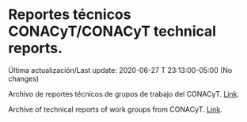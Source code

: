 # Reportes técnicos CONACyT/CONACyT technical reports.

Última actualización/Last update: 2020-06-27 T 23:13:00-05:00 (No changes)

Archivo de reportes técnicos de grupos de trabajo del CONACyT. [Link](https://coronavirus.conacyt.mx/productos/index.html).

Archive of technical reports of work groups from CONACyT. [Link](https://coronavirus.conacyt.mx/productos/index.html).
